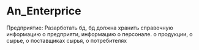 # An_Enterprice
Предприятие:
    Разарботать бд, бд должна хранить справочную информацию о предприяти, информацию о персонале.
    о продукции, о сырье, о поставщиках сырья, о потребителях